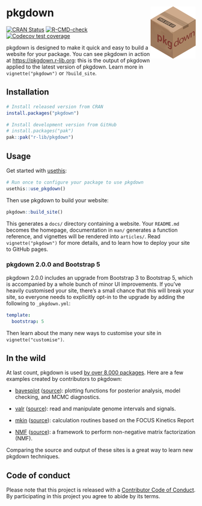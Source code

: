 
<!-- README.md is generated from README.Rmd. Please edit that file -->

# pkgdown <img src="man/figures/logo.png" align="right" alt="" width="120" />

<!-- badges: start -->

<a href="https://cran.r-project.org/package=pkgdown"
class="pkgdown-release"><img
src="https://www.r-pkg.org/badges/version/pkgdown"
alt="CRAN Status" /></a>
<a href="https://github.com/r-lib/pkgdown/actions"
class="pkgdown-devel"><img
src="https://github.com/r-lib/pkgdown/workflows/R-CMD-check/badge.svg"
alt="R-CMD-check" /></a> [![Codecov test
coverage](https://codecov.io/gh/r-lib/pkgdown/branch/main/graph/badge.svg)](https://app.codecov.io/gh/r-lib/pkgdown?branch=main)
<!-- badges: end -->

pkgdown is designed to make it quick and easy to build a website for
your package. You can see pkgdown in action at
<https://pkgdown.r-lib.org>: this is the output of pkgdown applied to
the latest version of pkgdown. Learn more in `vignette("pkgdown")` or
`?build_site`.

## Installation

<div class=".pkgdown-release">

``` r
# Install released version from CRAN
install.packages("pkgdown")
```

</div>

<div class=".pkgdown-devel">

``` r
# Install development version from GitHub
# install.packages("pak")
pak::pak("r-lib/pkgdown")
```

</div>

## Usage

Get started with [usethis](https://usethis.r-lib.org/):

``` r
# Run once to configure your package to use pkgdown
usethis::use_pkgdown()
```

Then use pkgdown to build your website:

``` r
pkgdown::build_site()
```

This generates a `docs/` directory containing a website. Your
`README.md` becomes the homepage, documentation in `man/` generates a
function reference, and vignettes will be rendered into `articles/`.
Read `vignette("pkgdown")` for more details, and to learn how to deploy
your site to GitHub pages.

### pkgdown 2.0.0 and Bootstrap 5

pkgdown 2.0.0 includes an upgrade from Bootstrap 3 to Bootstrap 5, which
is accompanied by a whole bunch of minor UI improvements. If you’ve
heavily customised your site, there’s a small chance that this will
break your site, so everyone needs to explicitly opt-in to the upgrade
by adding the following to `_pkgdown.yml`:

``` yaml
template:
  bootstrap: 5
```

Then learn about the many new ways to customise your site in
`vignette("customise")`.

## In the wild

At last count, pkgdown is used [by over 8,000
packages](https://github.com/search?q=path%3A_pkgdown.yml+language%3AYAML&type=code&l=YAML).
Here are a few examples created by contributors to pkgdown:

- [bayesplot](http://mc-stan.org/bayesplot/index.html)
  ([source](https://github.com/stan-dev/bayesplot/tree/gh-pages)):
  plotting functions for posterior analysis, model checking, and MCMC
  diagnostics.

- [valr](https://rnabioco.github.io/valr/)
  ([source](https://github.com/rnabioco/valr)): read and manipulate
  genome intervals and signals.

- [mkin](https://pkgdown.jrwb.de/mkin/)
  ([source](https://github.com/jranke/mkin)): calculation routines based
  on the FOCUS Kinetics Report

- [NMF](http://renozao.github.io/NMF/master/index.html)
  ([source](https://github.com/renozao/NMF)): a framework to perform
  non-negative matrix factorization (NMF).

Comparing the source and output of these sites is a great way to learn
new pkgdown techniques.

## Code of conduct

Please note that this project is released with a [Contributor Code of
Conduct](https://pkgdown.r-lib.org/CODE_OF_CONDUCT.html). By
participating in this project you agree to abide by its terms.
